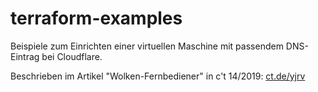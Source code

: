 # terraform-examples

Beispiele zum Einrichten einer virtuellen Maschine mit passendem DNS-Eintrag bei Cloudflare.

Beschrieben im Artikel "Wolken-Fernbediener" in c't 14/2019: [ct.de/yjrv](https://ct.de/yjrv)
